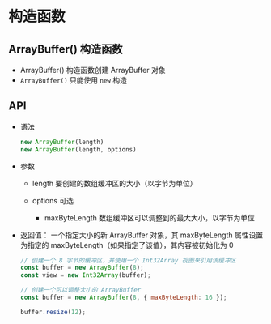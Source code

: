 # 构造函数

## ArrayBuffer() 构造函数

+ ArrayBuffer() 构造函数创建 ArrayBuffer 对象
+ `ArrayBuffer()` 只能使用 `new` 构造

## API

+ 语法

  ```js
  new ArrayBuffer(length)
  new ArrayBuffer(length, options)
  ```

+ 参数

  + length 要创建的数组缓冲区的大小（以字节为单位）
  + options 可选

    + maxByteLength 数组缓冲区可以调整到的最大大小，以字节为单位

+ 返回值： 一个指定大小的新 ArrayBuffer 对象，其 maxByteLength 属性设置为指定的 maxByteLength（如果指定了该值），其内容被初始化为 0


  ```js
  // 创建一个 8 字节的缓冲区，并使用一个 Int32Array 视图来引用该缓冲区
  const buffer = new ArrayBuffer(8);
  const view = new Int32Array(buffer);
  ```

  ```js
  // 创建一个可以调整大小的 ArrayBuffer
  const buffer = new ArrayBuffer(8, { maxByteLength: 16 });

  buffer.resize(12);
  ```
